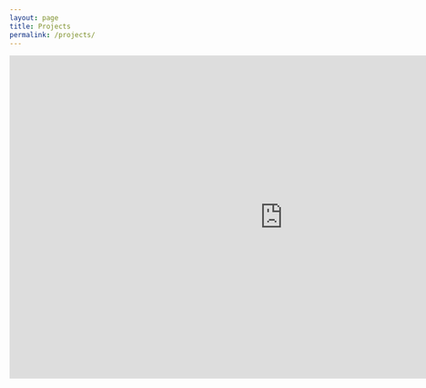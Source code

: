 ```yaml
---
layout: page
title: Projects
permalink: /projects/
---
```



<!--this is the embed code provided by Google -->
<iframe src="https://docs.google.com/presentation/d/e/2PACX-1vTV_l82lixu2_W9YfE3_KGSOCCtOPhDDSjCsjBeQy69OmPIPyhP_pUkfWaOSNiK3YVDiuTB9ymQDH4J/embed?start=false&loop=false&delayms=30000" frameborder="0" width="960" height="569" allowfullscreen="true" mozallowfullscreen="true" webkitallowfullscreen="true"></iframe>
<!--Google embed ends -->

